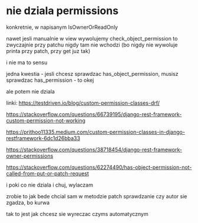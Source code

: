 # nie dziala permissions

konkretnie, w napisanym IsOwnerOrReadOnly

nawet jesli manualnie w view wywolujemy check_object_permission to zwyczajnie przy patchu nigdy tam nie wchodzi (bo nigdy nie wywoluje printa przy patch, przy get juz tak)

i nie ma to sensu

jedna kwestia - jesli chcesz sprawdzac has_object_permission, musisz sprawdzac has_permission - to okej

ale potem nie dziala

linki:
https://testdriven.io/blog/custom-permission-classes-drf/

https://stackoverflow.com/questions/66739195/django-rest-framework-custom-permission-not-working

https://prithoo11335.medium.com/custom-permission-classes-in-django-restframework-6dc1d26bba33

https://stackoverflow.com/questions/38718454/django-rest-framework-owner-permissions

https://stackoverflow.com/questions/62274490/has-object-permission-not-called-from-put-or-patch-request

i poki co nie dziala i chuj, wylaczam

zrobie to jak bede chcial sam w metodzie patch sprawdzanie czy autor sie zgadza, bo kurwa

tak to jest jak chcesz sie wyreczac czyms automatycznym